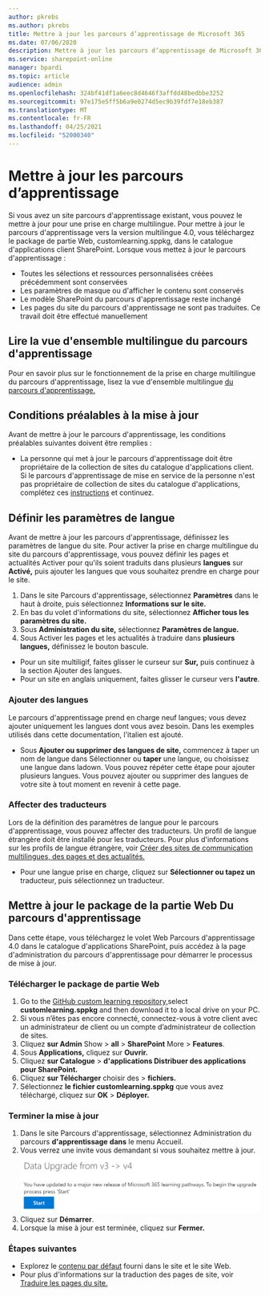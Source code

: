 ```yaml
---
author: pkrebs
ms.author: pkrebs
title: Mettre à jour les parcours d’apprentissage de Microsoft 365
ms.date: 07/06/2020
description: Mettre à jour les parcours d’apprentissage de Microsoft 365
ms.service: sharepoint-online
manager: bpardi
ms.topic: article
audience: admin
ms.openlocfilehash: 324bf41df1a6eec8d4646f3affdd48bedbbe3252
ms.sourcegitcommit: 97e175e5ff5b6a9e0274d5ec9b39fdf7e18eb387
ms.translationtype: MT
ms.contentlocale: fr-FR
ms.lasthandoff: 04/25/2021
ms.locfileid: "52000340"
---
```

# <a name="update-learning-pathways"></a>Mettre à jour les parcours d’apprentissage
Si vous avez un site parcours d'apprentissage existant, vous pouvez le mettre à jour pour une prise en charge multilingue. Pour mettre à jour le parcours d'apprentissage vers la version multilingue 4.0, vous téléchargez le package de partie Web, customlearning.sppkg, dans le catalogue d'applications client SharePoint. Lorsque vous mettez à jour le parcours d'apprentissage :  

- Toutes les sélections et ressources personnalisées créées précédemment sont conservées
- Les paramètres de masque ou d'afficher le contenu sont conservés
- Le modèle SharePoint du parcours d'apprentissage reste inchangé
- Les pages du site du parcours d'apprentissage ne sont pas traduites. Ce travail doit être effectué manuellement

## <a name="read-the-learning-pathways-multilingual-overview"></a>Lire la vue d'ensemble multilingue du parcours d'apprentissage
Pour en savoir plus sur le fonctionnement de la prise en charge multilingue du parcours d'apprentissage, lisez la vue d'ensemble multilingue [du parcours d'apprentissage.](custom_overview.md) 

## <a name="prerequisites-to-update"></a>Conditions préalables à la mise à jour
Avant de mettre à jour le parcours d'apprentissage, les conditions préalables suivantes doivent être remplies :
- La personne qui met à jour le parcours d'apprentissage doit être propriétaire de la collection de sites du catalogue d'applications client. Si le parcours d'apprentissage de mise en service de la personne n'est pas propriétaire de collection de sites du catalogue d'applications, complétez ces [instructions](addappadmin.md) et continuez. 

## <a name="set-language-settings"></a>Définir les paramètres de langue 
Avant de mettre à jour les parcours d'apprentissage, définissez les paramètres de langue du site. Pour activer la prise en charge multilingue du site du parcours d'apprentissage, vous pouvez définir les pages et actualités Activer pour qu'ils soient traduits dans plusieurs **langues** sur **Activé,** puis ajouter les langues que vous souhaitez prendre en charge pour le site.
1.  Dans le site Parcours d'apprentissage, sélectionnez **Paramètres** dans le haut à droite, puis sélectionnez **Informations sur le site.**
2.  En bas du volet d'informations du site, sélectionnez **Afficher tous les paramètres du site.**
3.  Sous **Administration du site,** sélectionnez **Paramètres de langue.**
4.  Sous Activer les pages et les actualités à traduire dans **plusieurs langues,** définissez le bouton bascule. 
- Pour un site multiligif, faites glisser le curseur sur **Sur,** puis continuez à la section Ajouter des langues. 
- Pour un site en anglais uniquement, faites glisser le curseur vers **l'autre**.

### <a name="add-languages"></a>Ajouter des langues
Le parcours d'apprentissage prend en charge neuf langues; vous devez ajouter uniquement les langues dont vous avez besoin. Dans les exemples utilisés dans cette documentation, l'italien est ajouté. 
- Sous **Ajouter ou supprimer des langues de site,** commencez à taper un nom de langue dans Sélectionner ou **taper** une langue, ou choisissez une langue dans ladown. Vous pouvez répéter cette étape pour ajouter plusieurs langues. Vous pouvez ajouter ou supprimer des langues de votre site à tout moment en revenir à cette page.
 
### <a name="assign-translators"></a>Affecter des traducteurs
Lors de la définition des paramètres de langue pour le parcours d'apprentissage, vous pouvez affecter des traducteurs. Un profil de langue étrangère doit être installé pour les traducteurs. Pour plus d'informations sur les profils de langue étrangère, voir [Créer des sites de communication multilingues, des pages et des actualités.](https://support.office.com/article/2bb7d610-5453-41c6-a0e8-6f40b3ed750c)  
- Pour une langue prise en charge, cliquez sur **Sélectionner ou tapez un** traducteur, puis sélectionnez un traducteur. 

## <a name="update-the-learning-pathways-web-part-package"></a>Mettre à jour le package de la partie Web Du parcours d'apprentissage
Dans cette étape, vous téléchargez le volet Web Parcours d'apprentissage 4.0 dans le catalogue d'applications SharePoint, puis accédez à la page d'administration du parcours d'apprentissage pour démarrer le processus de mise à jour.

### <a name="upload-the-web-part-package"></a>Télécharger le package de partie Web
1.  Go to the [GitHub custom learning repository,](https://github.com/pnp/custom-learning-office-365/tree/master/webpart)select **customlearning.sppkg** and then download it to a local drive on your PC.
2.  Si vous n’êtes pas encore connecté, connectez-vous à votre client avec un administrateur de client ou un compte d’administrateur de collection de sites. 
3.  Cliquez **sur Admin** Show  >  **all**  >  **SharePoint** More  >  **Features**. 
4.  Sous **Applications,** cliquez sur **Ouvrir.** 
5.  Cliquez **sur Catalogue**  >  **d'applications Distribuer des applications pour SharePoint.** 
6.  Cliquez **sur Télécharger** choisir des  >  **fichiers.** 
7.  Sélectionnez **le fichier customlearning.sppkg** que vous avez téléchargé, cliquez sur **OK**  >  **Déployer.** 

### <a name="complete-the-update"></a>Terminer la mise à jour
1.  Dans le site Parcours d'apprentissage, sélectionnez Administration du parcours **d'apprentissage** **dans** le menu Accueil. 
2.  Vous verrez une invite vous demandant si vous souhaitez mettre à jour. 
![Le message vous invite à démarrer la mise à jour.](media/custom_update_adminprompt_ml.png)
3.  Cliquez sur **Démarrer**. 
4. Lorsque la mise à jour est terminée, cliquez sur **Fermer.** 

### <a name="next-steps"></a>Étapes suivantes
- Explorez le [contenu par défaut](custom_exploresite.md) fourni dans le site et le site Web.
- Pour plus d'informations sur la traduction des pages de site, voir [Traduire les pages du site.](custom_translate_page_ml.md) 

